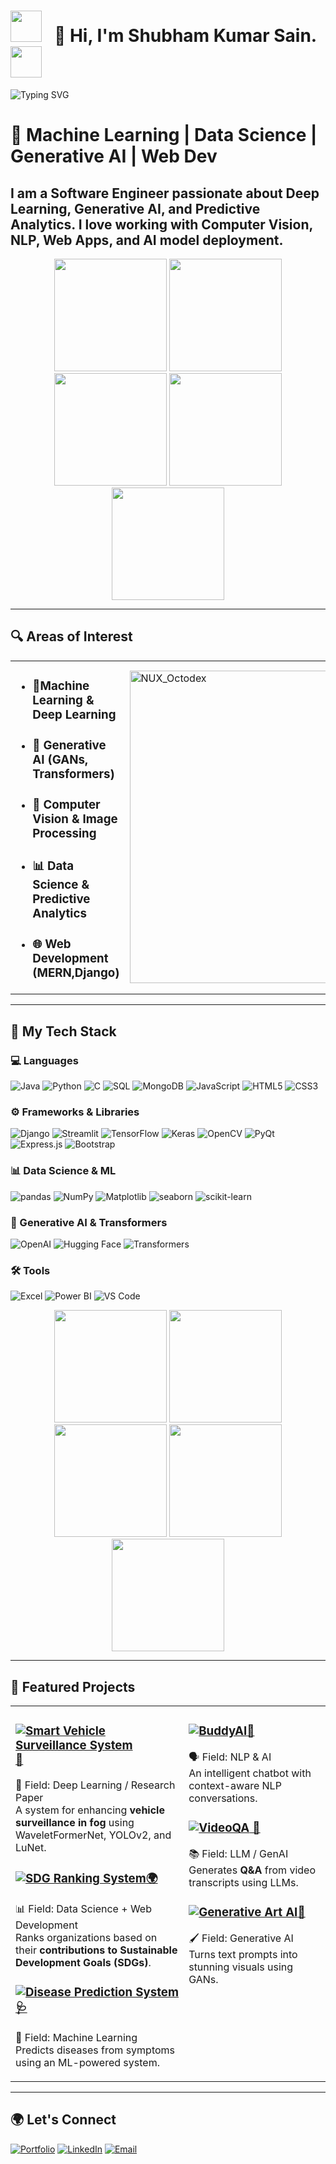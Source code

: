 
 <h1 align="left"><img src="https://user-images.githubusercontent.com/74038190/213844263-a8897a51-32f4-4b3b-b5c2-e1528b89f6f3.png" width="50px" /> &nbsp; 👋 Hi, I'm Shubham Kumar Sain. &nbsp; <img src="https://user-images.githubusercontent.com/74038190/213844263-a8897a51-32f4-4b3b-b5c2-e1528b89f6f3.png" width="50px" /></h1>

<p align="left">
  <img 
    src="https://readme-typing-svg.demolab.com?font=Ubuntu&pause=1000&color=F75C7E&width=1000&lines=Software+Engineer;Generative+AI+Explorer;Data+Enthusiast;Always+Learning..." 
    alt="Typing SVG"
  />
</p>

# 🚀 Machine Learning | Data Science | Generative AI | Web Dev

<h2>I am a Software Engineer passionate about Deep Learning, Generative AI, and Predictive Analytics. I love working with Computer Vision, NLP, Web Apps, and AI model deployment.</h2>
<div align="center">
  <img src="https://user-images.githubusercontent.com/74038190/213866269-5d00981c-7c98-46d7-8a8e-16f462f15227.gif" width="180" />
  <img src="https://user-images.githubusercontent.com/74038190/213866269-5d00981c-7c98-46d7-8a8e-16f462f15227.gif" width="180" />
  <img src="https://user-images.githubusercontent.com/74038190/213866269-5d00981c-7c98-46d7-8a8e-16f462f15227.gif" width="180" />
    <img src="https://user-images.githubusercontent.com/74038190/213866269-5d00981c-7c98-46d7-8a8e-16f462f15227.gif" width="180" />
  <img src="https://user-images.githubusercontent.com/74038190/213866269-5d00981c-7c98-46d7-8a8e-16f462f15227.gif" width="180" />
</div>

---

## 🔍 Areas of Interest  

<table>
<tr>
<td width="500">
<ul>
  <li><h3>🧠Machine Learning & Deep Learning</h3></li>
  <li><h3>🤖 Generative AI (GANs, Transformers)</h3></li>
  <li><h3>🔬 Computer Vision & Image Processing</h3></li>
  <li><h3>📊 Data Science & Predictive Analytics</h3></li>
  <li><h3>🌐 Web Development (MERN,Django)</h3></li>
</ul>
</td>
<td>
<img src="https://user-images.githubusercontent.com/74038190/212741999-016fddbd-617a-4448-8042-0ecf907aea25.gif" width="500" alt="NUX_Octodex">
</td>
</tr>
</table>

---

## 🚀 My Tech Stack  

### 💻 Languages  
![Java](https://img.shields.io/badge/Java-007396?style=for-the-badge&logo=java&logoColor=white)  ![Python](https://img.shields.io/badge/Python-3776AB?style=for-the-badge&logo=python&logoColor=white)  ![C](https://img.shields.io/badge/C-00599C?style=for-the-badge&logo=c&logoColor=white)  ![SQL](https://img.shields.io/badge/SQL-4479A1?style=for-the-badge&logo=mysql&logoColor=white)  ![MongoDB](https://img.shields.io/badge/MongoDB-47A248?style=for-the-badge&logo=mongodb&logoColor=white)  ![JavaScript](https://img.shields.io/badge/JavaScript-F7DF1E?style=for-the-badge&logo=javascript&logoColor=black)  ![HTML5](https://img.shields.io/badge/HTML5-E34F26?style=for-the-badge&logo=html5&logoColor=white)  ![CSS3](https://img.shields.io/badge/CSS3-1572B6?style=for-the-badge&logo=css3&logoColor=white)  

### ⚙️ Frameworks & Libraries  
![Django](https://img.shields.io/badge/Django-092E20?style=for-the-badge&logo=django&logoColor=white)  ![Streamlit](https://img.shields.io/badge/Streamlit-FF4B4B?style=for-the-badge&logo=streamlit&logoColor=white)  ![TensorFlow](https://img.shields.io/badge/TensorFlow-FF6F00?style=for-the-badge&logo=tensorflow&logoColor=white)  ![Keras](https://img.shields.io/badge/Keras-D00000?style=for-the-badge&logo=keras&logoColor=white)  ![OpenCV](https://img.shields.io/badge/OpenCV-5C3EE8?style=for-the-badge&logo=opencv&logoColor=white)  ![PyQt](https://img.shields.io/badge/PyQt-41CD52?style=for-the-badge&logo=qt&logoColor=white)  ![Express.js](https://img.shields.io/badge/Express.js-000000?style=for-the-badge&logo=express&logoColor=white)  ![Bootstrap](https://img.shields.io/badge/Bootstrap-7952B3?style=for-the-badge&logo=bootstrap&logoColor=white)  

### 📊 Data Science & ML  
![pandas](https://img.shields.io/badge/Pandas-150458?style=for-the-badge&logo=pandas&logoColor=white)  ![NumPy](https://img.shields.io/badge/NumPy-013243?style=for-the-badge&logo=numpy&logoColor=white)  ![Matplotlib](https://img.shields.io/badge/Matplotlib-0077B5?style=for-the-badge&logo=matplotlib&logoColor=white)  ![seaborn](https://img.shields.io/badge/Seaborn-3776AB?style=for-the-badge&logo=python&logoColor=white)  ![scikit-learn](https://img.shields.io/badge/scikit--learn-F7931E?style=for-the-badge&logo=scikit-learn&logoColor=white)  

### 🤖 Generative AI & Transformers  
![OpenAI](https://img.shields.io/badge/OpenAI-412991?style=for-the-badge&logo=openai&logoColor=white)  ![Hugging Face](https://img.shields.io/badge/Hugging%20Face-FFD54F?style=for-the-badge&logo=huggingface&logoColor=black)  ![Transformers](https://img.shields.io/badge/Transformers-FF6F00?style=for-the-badge&logo=tensorflow&logoColor=white)  

### 🛠️ Tools  
![Excel](https://img.shields.io/badge/Excel-217346?style=for-the-badge&logo=microsoft-excel&logoColor=white)  ![Power BI](https://img.shields.io/badge/Power%20BI-F2C811?style=for-the-badge&logo=powerbi&logoColor=black)  ![VS Code](https://img.shields.io/badge/VS%20Code-007ACC?style=for-the-badge&logo=visual-studio-code&logoColor=white)  

<div align="center">
  <img src="https://user-images.githubusercontent.com/74038190/213866269-5d00981c-7c98-46d7-8a8e-16f462f15227.gif" width="180" />
  <img src="https://user-images.githubusercontent.com/74038190/213866269-5d00981c-7c98-46d7-8a8e-16f462f15227.gif" width="180" />
  <img src="https://user-images.githubusercontent.com/74038190/213866269-5d00981c-7c98-46d7-8a8e-16f462f15227.gif" width="180" />
    <img src="https://user-images.githubusercontent.com/74038190/213866269-5d00981c-7c98-46d7-8a8e-16f462f15227.gif" width="180" />
  <img src="https://user-images.githubusercontent.com/74038190/213866269-5d00981c-7c98-46d7-8a8e-16f462f15227.gif" width="180" />
</div>

---
## 📌 Featured Projects  
<table>
<tr>
<td valign="top" width="55%">
  
### [![Smart Vehicle Surveillance System](https://img.shields.io/badge/Smart%20Vehicle%20Surveillance%20System-blueviolet?style=for-the-badge)🚗](https://github.com/shubh637/Dehazer)  
🔬 Field: Deep Learning / Research Paper  
A system for enhancing **vehicle surveillance in fog** using WaveletFormerNet, YOLOv2, and LuNet.

### [![SDG Ranking System](https://img.shields.io/badge/Sustainable%20Development%20Ranking%20System-blue?style=for-the-badge)🌍](https://github.com/shubh637/Sustainable-Development-Ranking-System)  
📊 Field: Data Science + Web Development  
Ranks organizations based on their **contributions to Sustainable Development Goals (SDGs)**.

### [![Disease Prediction System ](https://img.shields.io/badge/Disease%20Prediction%20System-D00000?style=for-the-badge)🩺](https://github.com/shubh637/Disease_prediction)  
🧠 Field: Machine Learning  
Predicts diseases from symptoms using an ML-powered system.

</td>
<td valign="top">
  
### [![BuddyAI](https://img.shields.io/badge/BuddyAI-yellow?style=for-the-badge)🤖](https://github.com/shubh637/BuddyAI)  
🗣️ Field: NLP & AI  
An intelligent chatbot with context-aware NLP conversations.

### [![VideoQA](https://img.shields.io/badge/VideoQA-orange?style=for-the-badge) 🎥](https://github.com/shubh637/VideoQA-using-LLM)  
📚 Field: LLM / GenAI  
Generates **Q&A** from video transcripts using LLMs.

### [![Generative Art AI](https://img.shields.io/badge/Generative%20Art%20AI-red?style=for-the-badge)🎨](https://github.com/shubh637/Text_to_Image_using_generative-AI)  
🖌️ Field: Generative AI  
Turns text prompts into stunning visuals using GANs.

</td>
</tr>
</table>

---

## 🌍 Let's Connect  
[![Portfolio](https://img.shields.io/badge/Visit-Portfolio-orange?style=for-the-badge)](https://shubh637.github.io/portfolio/)  [![LinkedIn](https://img.shields.io/badge/LinkedIn-0A66C2?style=for-the-badge&logo=linkedin&logoColor=white)](https://www.linkedin.com/in/shubham-sain-b63882250/)  [![Email](https://img.shields.io/badge/Email-D14836?style=for-the-badge&logo=gmail&logoColor=white)](mailto:shubhamsain9640@gmail.com)
